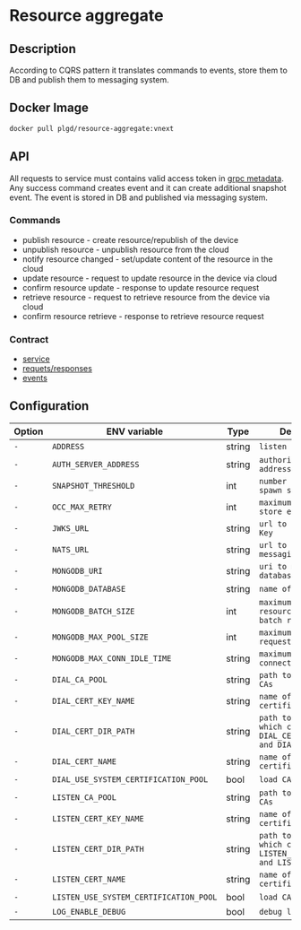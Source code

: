 # Resource aggregate

## Description

According to CQRS pattern it translates commands to events, store them to DB and publish them to messaging system.

## Docker Image

```bash
docker pull plgd/resource-aggregate:vnext
```

## API

All requests to service must contains valid access token in [grpc metadata](https://github.com/grpc/grpc-go/blob/master/Documentation/grpc-auth-support.md#oauth2). Any success command creates event and it can create additional snapshot event. The event is stored in DB and published via messaging system.

### Commands

- publish resource - create resource/republish of the device
- unpublish resource - unpublish resource from the cloud
- notify resource changed - set/update content of the resource in the cloud
- update resource - request to update resource in the device via cloud
- confirm resource update - response to update resource request
- retrieve resource - request to retrieve resource from the device via cloud
- confirm resource retrieve - response to retrieve resource request

### Contract

- [service](https://github.com/plgd-dev/cloud/blob/master/resource-aggregate/pb/service.proto)
- [requets/responses](https://github.com/plgd-dev/cloud/blob/master/resource-aggregate/pb/commands.proto)
- [events](https://github.com/plgd-dev/cloud/blob/master/resource-aggregate/pb/events.proto)

## Configuration

| Option | ENV variable | Type | Description | Default |
| ------ | --------- | ----------- | ------- | ------- |
| `-` | `ADDRESS` | string | `listen address` | `"0.0.0.0:9100"` |
| `-` | `AUTH_SERVER_ADDRESS` | string | `authoriztion server address` | `"127.0.0.1:9100"` |
| `-` | `SNAPSHOT_THRESHOLD` | int | `number of events to spawn snapshot event` | `128` |
| `-` | `OCC_MAX_RETRY` | int | `maximum tries to store event to db` | `8` |
| `-` | `JWKS_URL` | string | `url to get JSON Web Key` | `""` |
| `-` | `NATS_URL` | string | `url to nats messaging system` | `"nats://localhost:4222"` |
| `-` | `MONGODB_URI` | string | `uri to mongo database` | `"mongodb://localhost:27017"` |
| `-` | `MONGODB_DATABASE` | string | `name of database` | `"eventstore"` |
| `-` | `MONGODB_BATCH_SIZE` | int | `maximum number resources in one batch request`  | `16` |
| `-` | `MONGODB_MAX_POOL_SIZE` | int | `maximum parallel request to DB` | `16` |
| `-` | `MONGODB_MAX_CONN_IDLE_TIME` | string |  `maximum time of idle connection` | `"240s"` |
| `-` | `DIAL_CA_POOL` | string | `path to pem file of CAs` |  `""` |
| `-` | `DIAL_CERT_KEY_NAME` | string | `name of pem certificate key file` | `""` |
| `-` | `DIAL_CERT_DIR_PATH` | string | `path to directory which contains DIAL_CERT_KEY_NAME and DIAL_CERT_NAME` | `""` |
| `-` | `DIAL_CERT_NAME` | string | `name of pem certificate file` | `""` |
| `-` | `DIAL_USE_SYSTEM_CERTIFICATION_POOL` | bool | `load CAs from system` | `false` |
| `-` | `LISTEN_CA_POOL` | string | `path to pem file of CAs` |  `""` |
| `-` | `LISTEN_CERT_KEY_NAME` | string | `name of pem certificate key file` | `""` |
| `-` | `LISTEN_CERT_DIR_PATH` | string | `path to directory which contains LISTEN_CERT_KEY_NAME and LISTEN_CERT_NAME` | `""` |
| `-` | `LISTEN_CERT_NAME` | string | `name of pem certificate file` | `""` |
| `-` | `LISTEN_USE_SYSTEM_CERTIFICATION_POOL` | bool | `load CAs from system` | `false` |
| `-` | `LOG_ENABLE_DEBUG` | bool | `debug logging` | `false` |
